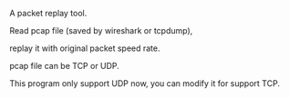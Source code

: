 
A packet replay tool.

Read pcap file (saved by wireshark or tcpdump), 

replay it with original packet speed rate.

pcap file can be TCP or UDP.

This program only support UDP now, you can modify it for support TCP.